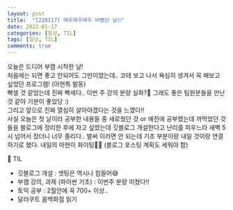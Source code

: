 ```yaml
---
layout: post
title:  "[220117] 매우매우매우 바빴던 날🙄"
date: 2022-01-17
categories: [일상, TIL]
tags: [일상, TIL]
comments: true
---
```

오늘은 드디어 부캠 시작한 날!  
처음에는 되면 좋고 안되어도 그만이었는데.. 코테 보고 나서 욕심히 생겨서 꼭 해보고 싶었던 프로그램! (아현특 발동)  
빡셀 것 같았는데 진짜 빡세다.. 이번 주 강의 분량 실화?🤪 그래도 좋은 팀원분들을 만난 것 같아 기분이 좋았당 :)  
그리고 앞으로 진짜 열심히 살아야겠다는 것을 느꼈다!!  
사실 오늘은 첫 날이라 공부한 내용들 중 새로웠던 것 or 예전에 공부했는데 까먹었던 것들을 블로그에 정리한 후에 자고 싶었는데 깃블로그 개설한다고 난리를 피우느라 새벽 5시 넘어서 잤더니 너무 졸리다.. 벌써 이러면 안 되는데 기초 부분이랑 내일 것이랑 연결하기로 했다. 내일의 아현이 화이팅🙋‍♀️ (블로그 포스팅 계획도 세워야 함)


📝 TIL
- 깃블로그 개설 : 셋팅은 역시나 힘들어😅
- 부캠 강의, 과제 (파이썬 기초) : 이번주 분량 미쳤다!!
- 토익 공부 : 2월안에 꼭 700+ 이상..
- 달러쿠트 꿈백화점 읽기
